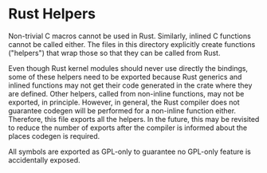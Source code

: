 # Rust Helpers

Non-trivial C macros cannot be used in Rust. Similarly, inlined C functions
cannot be called either. The files in this directory explicitly create functions
("helpers") that wrap those so that they can be called from Rust.

Even though Rust kernel modules should never use directly the bindings, some
of these helpers need to be exported because Rust generics and inlined
functions may not get their code generated in the crate where they are
defined. Other helpers, called from non-inline functions, may not be
exported, in principle. However, in general, the Rust compiler does not
guarantee codegen will be performed for a non-inline function either.
Therefore, this file exports all the helpers. In the future, this may be
revisited to reduce the number of exports after the compiler is informed
about the places codegen is required.

All symbols are exported as GPL-only to guarantee no GPL-only feature is
accidentally exposed.
